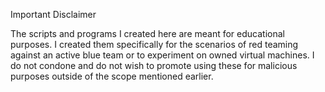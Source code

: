 Important Disclaimer

The scripts and programs I created here are meant for educational purposes. I created them specifically for the scenarios of red teaming against an active blue team or to experiment on owned virtual machines. I do not condone and do not wish to promote using these for malicious purposes outside of the scope mentioned earlier.
